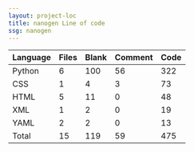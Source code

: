 ```yaml
---
layout: project-loc
title: nanogen Line of code
ssg: nanogen
---
```

<div class="table-responsive">
<table class="table">
<thead><tr>
<th>Language</th>
<th>Files</th>
<th>Blank</th>
<th>Comment</th>
<th>Code</th>
</tr></thead><tbody>
<tr><td>Python</td><td> 6</td><td> 100</td><td> 56</td><td> 322</td></tr>
<tr><td>CSS</td><td> 1</td><td> 4</td><td> 3</td><td> 73</td></tr>
<tr><td>HTML</td><td> 5</td><td> 11</td><td> 0</td><td> 48</td></tr>
<tr><td>XML</td><td> 1</td><td> 2</td><td> 0</td><td> 19</td></tr>
<tr><td>YAML</td><td> 2</td><td> 2</td><td> 0</td><td> 13</td></tr>
<tr><td>Total</td><td>15</td><td>119</td><td>59</td><td>475</td></tr>
</tbody></table></div>
